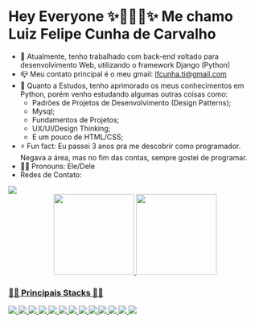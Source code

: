 <h1> Hey Everyone ✨👨🏽‍💻✨
Me chamo Luiz Felipe Cunha de Carvalho </h1>
<a href="https://icons8.com/icon/Rc0Xn5AtE8kX/python"></a>

- 🔭 Atualmente, tenho trabalhado com back-end voltado para desenvolvimento Web, utilizando o framework Django (Python)
- 📪 Meu contato principal é o meu gmail: lfcunha.ti@gmail.com
- 🌱 Quanto a Estudos, tenho aprimorado os meus conhecimentos em Python, porém venho estudando algumas outras coisas como:
  * Padrões de Projetos de Desenvolvimento (Design Patterns);
  * Mysql;
  * Fundamentos de Projetos;
  * UX/UI/Design Thinking;
  * E um pouco de HTML/CSS;
- ⚡ Fun fact: Eu passei 3 anos pra me descobrir como programador. Negava a área, mas no fim das contas, sempre gostei de programar. 
- 🐱‍👤 Pronouns: Ele/Dele
- Redes de Contato:
<div> 
<a href="https://www.linkedin.com/in/lfti2907/" target="_blank"><img src="https://img.icons8.com/color/48/ffffff/linkedin.png"/></a>
</div>

<div align="center">
  <a href="https://github.com/Study98">
  <img height="160em" src="https://github-readme-stats.vercel.app/api?username=Study98&show_icons=true&theme=dracula&include_all_commits=true&count_private=true"/>
  <img height="160em" src="https://github-readme-stats.vercel.app/api/top-langs/?username=Study98&layout=compact&langs_count=7&theme=dracula"/>
</div>
 <div> 
  <h3> 🐱‍💻 Principais Stacks 🐱‍💻</h3>
  <img  src="https://img.icons8.com/color/96/000000/python--v2.png"/>
  <img  src="https://img.icons8.com/material-rounded/24/ffffff/full-stop.png"/>
  <img src="https://img.icons8.com/fluency/96/ffffff/mysql-logo.png"/>
  <img  src="https://img.icons8.com/material-rounded/24/ffffff/full-stop.png"/>
  <img src="https://img.icons8.com/color/96/ffffff/django.png"/>
  <img  src="https://img.icons8.com/material-rounded/24/ffffff/full-stop.png"/>
  <img src="https://img.icons8.com/color/96/ffffff/html-5--v1.png"/>
  <img  src="https://img.icons8.com/material-rounded/24/ffffff/full-stop.png"/>
  <img src="https://img.icons8.com/color/96/ffffff/css3.png"/>
  <img  src="https://img.icons8.com/material-rounded/24/ffffff/full-stop.png"/>
  <img src="https://img.icons8.com/color/96/ffffff/trello.png"/>
  <img  src="https://img.icons8.com/material-rounded/24/ffffff/full-stop.png"/>
  <img src="https://img.icons8.com/external-filled-outline-wichaiwi/96/ffffff/external-ux-uxui-design-filled-outline-wichaiwi.png"/>
 </div>

